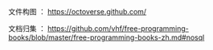 文件构图 ： https://octoverse.github.com/

文档归集 ： https://github.com/vhf/free-programming-books/blob/master/free-programming-books-zh.md#nosql
